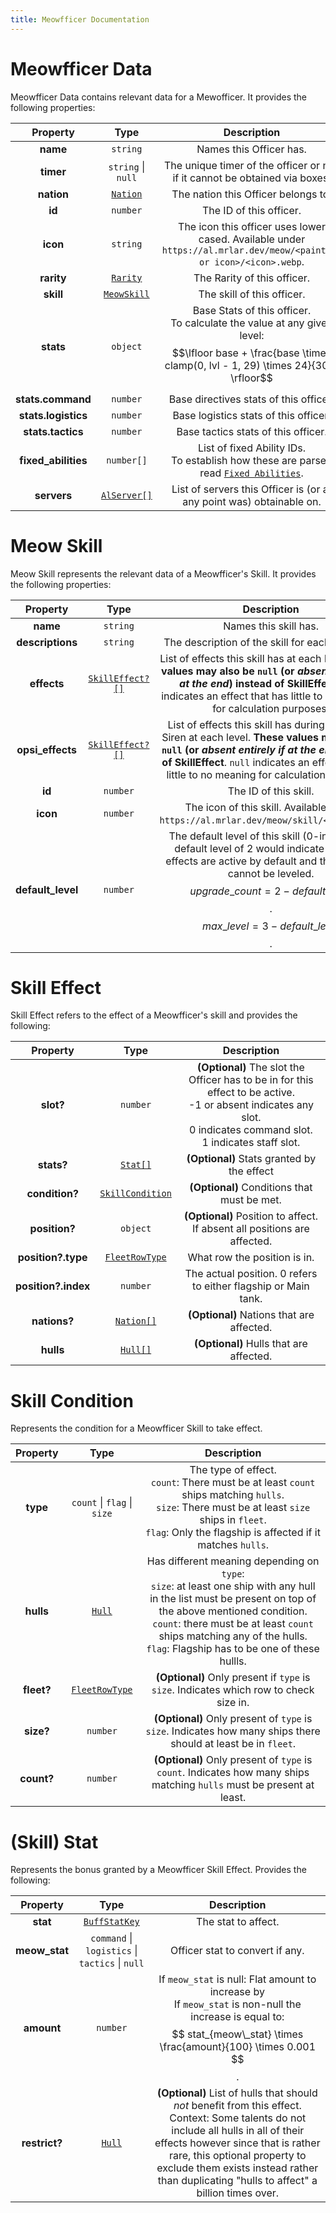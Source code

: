 ```yaml
---
title: Meowfficer Documentation
---
```


# Meowfficer Data

Meowfficer Data contains relevant data for a Mewofficer. It provides the following properties:

|      Property       |                  Type                  |                                                                         Description                                                                          |
| :-----------------: | :------------------------------------: | :----------------------------------------------------------------------------------------------------------------------------------------------------------: |
|      **name**       |                `string`                |                                                                   Names this Officer has.                                                                    |
|      **timer**      |           `string` \| `null`           |                                         The unique timer of the officer or null if it cannot be obtained via boxes.                                          |
|     **nation**      |    [`Nation`](../common.md#nation)     |                                                             The nation this Officer belongs to.                                                              |
|       **id**        |                `number`                |                                                                   The ID of this officer.                                                                    |
|      **icon**       |                `string`                |                     The icon this officer uses lower cased. Available under `https://al.mrlar.dev/meow/<painting or icon>/<icon>.webp`.                      |
|     **rarity**      |    [`Rarity`](../common.md#rarity)     |                                                                 The Rarity of this officer.                                                                  |
|      **skill**      |       [`MeowSkill`](#meow-skill)       |                                                                  The skill of this officer.                                                                  |
|      **stats**      |                `object`                | Base Stats of this officer.<br>To calculate the value at any given level: $$\lfloor base + \frac{base \times clamp(0, lvl - 1, 29) \times 24}{304} \rfloor$$ |
|  **stats.command**  |                `number`                |                                                            Base directives stats of this officer.                                                            |
| **stats.logistics** |                `number`                |                                                            Base logistics stats of this officer.                                                             |
|  **stats.tactics**  |                `number`                |                                                             Base tactics stats of this officer.                                                              |
| **fixed_abilities** |               `number[]`               |                     List of fixed Ability IDs.<br>To establish how these are parsed read [`Fixed Abilities`](formulas#fixed-abilities).                      |
|     **servers**     | [`AlServer[]`](../common.md#al-server) |                                             List of servers this Officer is (or at any point was) obtainable on.                                             |

# Meow Skill

Meow Skill represents the relevant data of a Meowfficer's Skill. It provides the following
properties:

|     Property      |               Type                |                                                                                                                       Description                                                                                                                        |
| :---------------: | :-------------------------------: | :------------------------------------------------------------------------------------------------------------------------------------------------------------------------------------------------------------------------------------------------------: |
|     **name**      |             `string`              |                                                                                                                  Names this skill has.                                                                                                                   |
| **descriptions**  |             `string`              |                                                                                                    The description of the skill for each skill level.                                                                                                    |
|    **effects**    | [`SkillEffect?[]`](#skill-effect) |            List of effects this skill has at each level. **These values may also be `null` (or *absent entirely if at the end*) instead of SkillEffect**. `null` indicates an effect that has little to no meaning for calculation purposes.             |
| **opsi_effects**  | [`SkillEffect?[]`](#skill-effect) | List of effects this skill has during Operation Siren at each level. **These values may also be `null` (or *absent entirely if at the end*) instead of SkillEffect**. `null` indicates an effect that has little to no meaning for calculation purposes. |
|      **id**       |             `number`              |                                                                                                                  The ID of this skill.                                                                                                                   |
|     **icon**      |             `number`              |                                                                                  The icon of this skill. Available under `https://al.mrlar.dev/meow/skill/<icon>.webp`.                                                                                  |
| **default_level** |             `number`              |   The default level of this skill (0-indexed). A default level of 2 would indicate that all 3 effects are active by default and that the skill cannot be leveled.<br>$$upgrade\_count = 2 - default\_level$$.<br>$$max\_level = 3 - default\_level$$.    |




# Skill Effect

Skill Effect refers to the effect of a Meowfficer's skill and provides the following:

|      Property       |                     Type                      |                                                                                Description                                                                                 |
| :-----------------: | :-------------------------------------------: | :------------------------------------------------------------------------------------------------------------------------------------------------------------------------: |
|      **slot?**      |                   `number`                    | **(Optional)** The slot the Officer has to be in for this effect to be active.<br>-1 or absent indicates any slot.<br>0 indicates command slot.<br>1 indicates staff slot. |
|     **stats?**      |            [`Stat[]`](#skill-stat)            |                                                                 **(Optional)** Stats granted by the effect                                                                 |
|   **condition?**    |     [`SkillCondition`](#skill-condition)      |                                                                **(Optional)** Conditions that must be met.                                                                 |
|    **position?**    |                   `object`                    |                                                  **(Optional)** Position to affect. If absent all positions are affected.                                                  |
| **position?.type**  | [`FleetRowType`](../common.md#fleet-row-type) |                                                                        What row the position is in.                                                                        |
| **position?.index** |                   `number`                    |                                                       The actual position. 0 refers to either flagship or Main tank.                                                       |
|    **nations?**     |       [`Nation[]`](../common.md#nation)       |                                                                 **(Optional)** Nations that are affected.                                                                  |
|      **hulls**      |         [`Hull[]`](../common.md#hull)         |                                                                  **(Optional)** Hulls that are affected.                                                                   |

# Skill Condition

Represents the condition for a Meowfficer Skill to take effect.

|  Property  |                     Type                      |                                                                                                                                        Description                                                                                                                                        |
| :--------: | :-------------------------------------------: | :---------------------------------------------------------------------------------------------------------------------------------------------------------------------------------------------------------------------------------------------------------------------------------------: |
|  **type**  |          `count` \| `flag` \| `size`          |                                     The type of effect.<br>`count`: There must be at least `count` ships matching `hulls`.<br>`size`: There must be at least `size` ships in `fleet`.<br>`flag`: Only the flagship is affected if it matches `hulls`.                                     |
| **hulls**  |          [`Hull`](../common.md#hull)          | Has different meaning depending on `type`:<br>`size`: at least one ship with any hull in the list must be present on top of the above mentioned condition.<br>`count`: there must be at least `count` ships matching any of the hulls.<br>`flag`: Flagship has to be one of these hullls. |
| **fleet?** | [`FleetRowType`](../common.md#fleet-row-type) |                                                                                                  **(Optional)** Only present if `type` is `size`. Indicates which row to check size in.                                                                                                   |
| **size?**  |                   `number`                    |                                                                                      **(Optional)** Only present of `type` is `size`. Indicates how many ships there should at least be in `fleet`.                                                                                       |
| **count?** |                   `number`                    |                                                                                   **(Optional)** Only present of `type` is `count`. Indicates how many ships matching `hulls` must be present at least.                                                                                   |


# (Skill) Stat

Represents the bonus granted by a Meowfficer Skill Effect. Provides the following:

|   Property    |                      Type                       |                                                                                                                                                  Description                                                                                                                                                  |
| :-----------: | :---------------------------------------------: | :-----------------------------------------------------------------------------------------------------------------------------------------------------------------------------------------------------------------------------------------------------------------------------------------------------------: |
|   **stat**    |  [`BuffStatKey`](../common.md#buff-stat-keys)   |                                                                                                                                              The stat to affect.                                                                                                                                              |
| **meow_stat** | `command` \| `logistics` \| `tactics` \| `null` |                                                                                                                                        Officer stat to convert if any.                                                                                                                                        |
|  **amount**   |                    `number`                     |                                                                  If `meow_stat` is null: Flat amount to increase by<br> If `meow_stat` is non-null the increase is equal to: $$ stat_{meow\_stat} \times \frac{amount}{100} \times 0.001 $$.                                                                  |
| **restrict?** |           [`Hull`](../common.md#hull)           | **(Optional)** List of hulls that should *not* benefit from this effect. <br> Context: Some talents do not include all hulls in all of their effects however since that is rather rare, this optional property to exclude them exists instead rather than duplicating "hulls to affect" a billion times over. |
